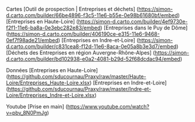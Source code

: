 Cartes
[Outil de prospection | Entreprises et déchets] (https://simon-d.carto.com/builder/66be4896-f3c5-11e6-b55e-0e98b61680bf/embed)
[Entreprises en Haute-Loire] (https://simon-d.carto.com/builder/4ef9730e-f2f1-11e6-ba8a-0e3ebc282e83/embed)
[Entreprises dans le Puy de Dôme] (https://simon-d.carto.com/builder/406190ce-e315-11e6-9468-0ef7f98ade21/embed)
[Entreprises en Indre-et-Loire] (https://simon-d.carto.com/builder/c831cea8-f12d-11e6-8aca-0e05a8b3e3d7/embed)
[Déchets des Entreprises en région Auvergne-Rhône-Alpes] (https://simon-d.carto.com/builder/bd102938-e0a2-4081-b29d-52f68dcdac94/embed)

Données
[Entreprises en Haute-Loire] (https://github.com/sducournau/Praxy/raw/master/Haute-Loire/Entreprises_Haute-Loire.xlsx)
[Entreprises en Indre-et-Loire] (https://github.com/sducournau/Praxy/raw/master/Indre-et-Loire/Entreprises_Indre-et-Loire.xlsx)

Youtube
[Prise en main] (https://www.youtube.com/watch?v=pbv_8N0PmJg)
